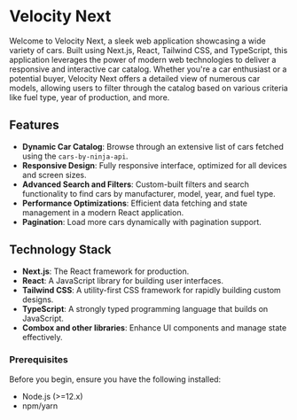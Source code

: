 # Velocity Next

Welcome to Velocity Next, a sleek web application showcasing a wide variety of cars. Built using Next.js, React, Tailwind CSS, and TypeScript, this application leverages the power of modern web technologies to deliver a responsive and interactive car catalog. Whether you're a car enthusiast or a potential buyer, Velocity Next offers a detailed view of numerous car models, allowing users to filter through the catalog based on various criteria like fuel type, year of production, and more.

## Features

- **Dynamic Car Catalog**: Browse through an extensive list of cars fetched using the `cars-by-ninja-api`.
- **Responsive Design**: Fully responsive interface, optimized for all devices and screen sizes.
- **Advanced Search and Filters**: Custom-built filters and search functionality to find cars by manufacturer, model, year, and fuel type.
- **Performance Optimizations**: Efficient data fetching and state management in a modern React application.
- **Pagination**: Load more cars dynamically with pagination support.

## Technology Stack

- **Next.js**: The React framework for production.
- **React**: A JavaScript library for building user interfaces.
- **Tailwind CSS**: A utility-first CSS framework for rapidly building custom designs.
- **TypeScript**: A strongly typed programming language that builds on JavaScript.
- **Combox and other libraries**: Enhance UI components and manage state effectively.

### Prerequisites

Before you begin, ensure you have the following installed:
- Node.js (>=12.x)
- npm/yarn
